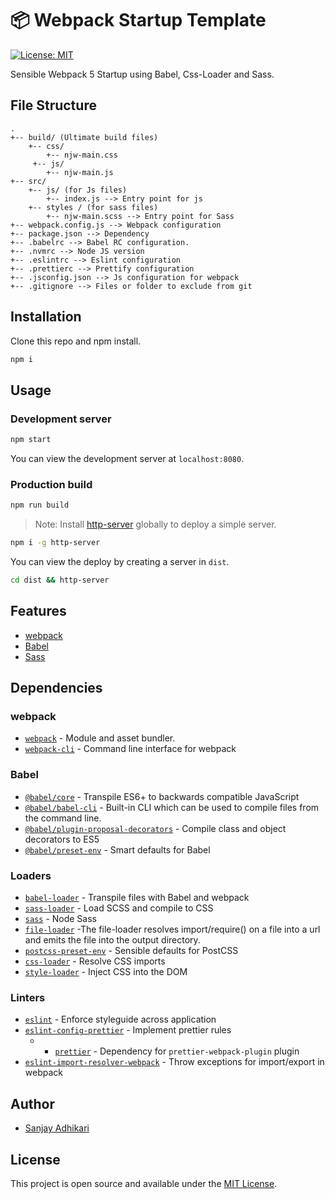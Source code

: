 # 📦 Webpack Startup Template

[![License: MIT](https://img.shields.io/badge/License-MIT-blue.svg)](https://opensource.org/licenses/MIT)

Sensible Webpack 5 Startup using Babel, Css-Loader and Sass.

File Structure
--------------------------------------------------------

```
.
+-- build/ (Ultimate build files)
    +-- css/
        +-- njw-main.css
     +-- js/
        +-- njw-main.js
+-- src/
    +-- js/ (for Js files)
        +-- index.js --> Entry point for js
    +-- styles / (for sass files)
        +-- njw-main.scss --> Entry point for Sass
+-- webpack.config.js --> Webpack configuration
+-- package.json --> Dependency 
+-- .babelrc --> Babel RC configuration.
+-- .nvmrc --> Node JS version
+-- .eslintrc --> Eslint configuration
+-- .prettierc --> Prettify configuration
+-- .jsconfig.json --> Js configuration for webpack
+-- .gitignore --> Files or folder to exclude from git
```


## Installation

Clone this repo and npm install.

```bash
npm i
```

## Usage

### Development server

```bash
npm start
```

You can view the development server at `localhost:8080`.

### Production build

```bash
npm run build
```

> Note: Install [http-server](https://www.npmjs.com/package/http-server) globally to deploy a simple server.

```bash
npm i -g http-server
```

You can view the deploy by creating a server in `dist`.

```bash
cd dist && http-server
```

## Features

- [webpack](https://webpack.js.org/)
- [Babel](https://babeljs.io/)
- [Sass](https://sass-lang.com/)

## Dependencies

### webpack

- [`webpack`](https://github.com/webpack/webpack) - Module and asset bundler.
- [`webpack-cli`](https://github.com/webpack/webpack-cli) - Command line interface for webpack

### Babel

- [`@babel/core`](https://www.npmjs.com/package/@babel/core) - Transpile ES6+ to backwards compatible JavaScript
- [`@babel/babel-cli`](https://www.npmjs.com/package/@babel/cli) - Built-in CLI which can be used to compile files from the command line.
- [`@babel/plugin-proposal-decorators`](https://www.npmjs.com/package/@babel/plugin-proposal-decorators) - Compile class and object decorators to ES5
- [`@babel/preset-env`](https://babeljs.io/docs/en/babel-preset-env) - Smart defaults for Babel

### Loaders

- [`babel-loader`](https://webpack.js.org/loaders/babel-loader/) - Transpile files with Babel and webpack
- [`sass-loader`](https://webpack.js.org/loaders/sass-loader/) - Load SCSS and compile to CSS
- [`sass`](https://www.npmjs.com/package/sass) - Node Sass
- [`file-loader`](https://v4.webpack.js.org/loaders/file-loader/) -The file-loader resolves import/require() on a file into a url and emits the file into the output directory.
- [`postcss-preset-env`](https://www.npmjs.com/package/postcss-preset-env) - Sensible defaults for PostCSS
- [`css-loader`](https://webpack.js.org/loaders/css-loader/) - Resolve CSS imports
- [`style-loader`](https://webpack.js.org/loaders/style-loader/) - Inject CSS into the DOM

### Linters

- [`eslint`](https://github.com/eslint/eslint) - Enforce styleguide across application
- [`eslint-config-prettier`](https://github.com/prettier/eslint-config-prettier) - Implement prettier rules
  - - [`prettier`](https://github.com/prettier/prettier) - Dependency for `prettier-webpack-plugin` plugin
- [`eslint-import-resolver-webpack`](https://github.com/benmosher/eslint-plugin-import/tree/master/resolvers/webpack) - Throw exceptions for import/export in webpack

## Author

- [Sanjay Adhikari](https://notjustweb.com)

## License

This project is open source and available under the [MIT License](LICENSE).